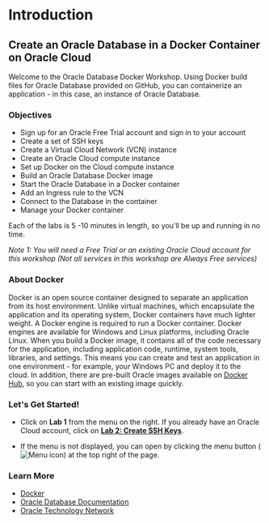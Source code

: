 # Introduction

## Create an Oracle Database in a Docker Container on Oracle Cloud

Welcome to the Oracle Database Docker Workshop. Using Docker build files for Oracle Database provided on GitHub, you can containerize an application - in this case, an instance of Oracle Database.

### Objectives

- Sign up for an Oracle Free Trial account and sign in to your account
- Create a set of SSH keys
- Create a Virtual Cloud Network (VCN) instance
- Create an Oracle Cloud compute instance
- Set up Docker on the Cloud compute instance
- Build an Oracle Database Docker image
- Start the Oracle Database in a Docker container
- Add an Ingress rule to the VCN
- Connect to the Database in the container
- Manage your Docker container

Each of the labs is 5 -10 minutes in length, so you'll be up and running in no time.

*Note 1: You will need a Free Trial or an existing Oracle Cloud account for this workshop (Not all services in this workshop are Always Free services)*

### About Docker

Docker is an open source container designed to separate an application from its host environment. Unlike virtual machines, which encapsulate the application and its operating system, Docker containers have much lighter weight. A Docker engine is required to run a Docker container. Docker engines are available for Windows and Linux platforms, including Oracle Linux. When you build a Docker image, it contains all of the code necessary for the application, including application code, runtime, system tools, libraries, and settings. This means you can create and test an application in one environment - for example, your Windows PC and deploy it to the cloud. In addition, there are pre-built Oracle images available on [Docker Hub](https://hub.docker.com/u/oracle/), so you can start with an existing image quickly.

### **Let's Get Started!**

- Click on **Lab 1** from the menu on the right. If you already have an Oracle Cloud account, click on **[Lab 2: Create SSH Keys](?lab=lab-2-create-ssh-keys)**.

- If the menu is not displayed, you can open by clicking the menu button (![Menu icon](./images/MenuButton.png)) at the top right of the page.

### Learn More

- [Docker](https://www.docker.com/)
- [Oracle Database Documentation](https://docs.oracle.com/en/database/index.html)
- [Oracle Technology Network](http://www.oracle.com/technetwork/database/enterprise-edition/downloads/index.html)
